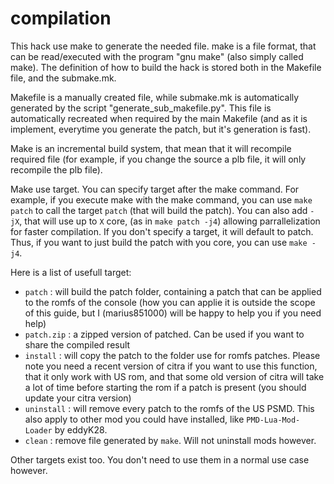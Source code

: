 # compilation

This hack use make to generate the needed file. make is a file format, that can be read/executed with the program "gnu make" (also simply called make). The definition of how to build the hack is stored both in the Makefile file, and the submake.mk.

Makefile is a manually created file, while submake.mk is automatically generated by the script "generate_sub_makefile.py". This file is automatically recreated when required by the main Makefile (and as it is implement, everytime you generate the patch, but it's generation is fast).

Make is an incremental build system, that mean that it will recompile required file (for example, if you change the source a plb file, it will only recompile the plb file).

Make use target. You can specify target after the make command. For example, if you execute make with the make command, you can use `make patch` to call the target `patch` (that will build the patch). You can also add `-jX`, that will use up to `X` core, (as in `make patch -j4`) allowing parrallelization for faster compilation. If you don't specify a target, it will default to patch. Thus, if you want to just build the patch with you core, you can use `make -j4`.

Here is a list of usefull target:
- `patch` : will build the patch folder, containing a patch that can be applied to the romfs of the console (how you can applie it is outside the scope of this guide, but I (marius851000) will be happy to help you if you need help)
- `patch.zip` : a zipped version of patched. Can be used if you want to share the compiled result
- `install` : will copy the patch to the folder use for romfs patches. Please note you need a recent version of citra if you want to use this function, that it only work with US rom, and that some old version of citra will take a lot of time before starting the rom if a patch is present (you should update your citra version)
- `uninstall` : will remove every patch to the romfs of the US PSMD. This also apply to other mod you could have installed, like `PMD-Lua-Mod-Loader` by eddyK28.
- `clean` : remove file generated by `make`. Will not uninstall mods however.

Other targets exist too. You don't need to use them in a normal use case however.
